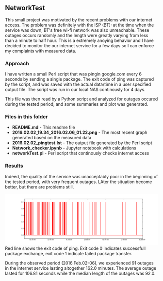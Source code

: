 ## NetworkTest

This small project was motivated by the recent problems with our internet access. The problem was definitely with the ISP (BT): at the time when the service was down, BT's free wi-fi network was also unreachable. These outages occurs randomly and the length were greatly varying from less than a minute to half hour. This is a extremely anoying behavior and I have decided to monitor the our internet service for a few days so I can enforce my complaints with measured data.

### Approach

I have written a small Perl script that was pingin google.com every 6 seconds by sending a single package. The exit code of ping was captured by the script, and was saved with the actual data/time in a user specified output file. The script was run in our local NAS continously for 4 days.

This file was then read by a Python script and analyzed for outages occured during the tested period, and some summaries and plot was generated.

### Files in this folder

* **README.md** - This readme file
* **2016.02.02_19.34_2016.02.06_01.22.png** - The most recent graph generated based on the measured data
* **2016.02.02_pingtest.lst** - The output file generated by the Perl script
* **Network_checker.ipynb** - Jupyter notebook with calculations
* **networkTest.pl** - Perl script that continously checks internet access

### Results

Indeed, the quality of the service was unacceptably poor in the beginning of the tested period, with very frequent outages. LAter the situation become better, but there are problems still.

![Internet access](https://github.com/DSuveges/NetworkTest/blob/master/2016.02.02_19.34_2016.02.06_01.22.png "Results of four days of monitoring")
Red line shows the exit code of ping. Exit code 0 indicates successfull package exchange, exit code 1 indicate failed package transfer.

During the observed period (2016.Feb.02-06), we experienced 91 outages in the internet service lasting altogether
162.0 minutes. The average outage lasted for 106.81 seconds while the median length of the outages was 92.0.
